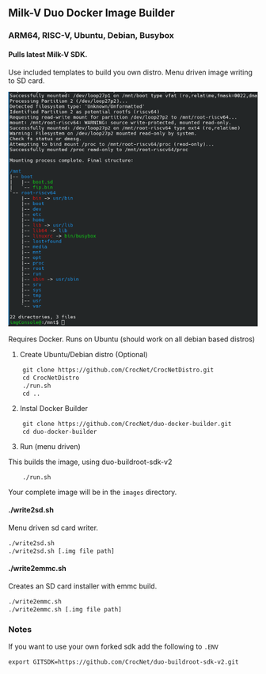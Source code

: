 ## Milk-V Duo Docker Image Builder
### ARM64, RISC-V, Ubuntu, Debian, Busybox
#### Pulls latest Milk-V SDK.

Use included templates to build you own distro. Menu driven image writing to SD card.

![imgConsole](https://github.com/CrocNet/.github/blob/main/images/imgConsole.png)

  
Requires Docker.  Runs on Ubuntu (should work on all debian based distros)

1. Create Ubuntu/Debian distro (Optional)
````
    git clone https://github.com/CrocNet/CrocNetDistro.git
    cd CrocNetDistro
    ./run.sh
    cd ..
````
2. Instal Docker Builder 

````
    git clone https://github.com/CrocNet/duo-docker-builder.git  
    cd duo-docker-builder  
````
  
3. Run (menu driven)
  
This builds the image, using duo-buildroot-sdk-v2  
````
    ./run.sh  
````

Your complete image will be in the `images` directory.  
  
#### ./write2sd.sh  
  
Menu driven sd card writer.  

    ./write2sd.sh
    ./write2sd.sh [.img file path]

#### ./write2emmc.sh
  
Creates an SD card installer with emmc build. 

    ./write2emmc.sh
    ./write2emmc.sh [.img file path]

### Notes

If you want to use your own forked sdk add the following to `.ENV`

````
export GITSDK=https://github.com/CrocNet/duo-buildroot-sdk-v2.git
````

